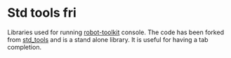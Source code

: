 # Std tools fri

Libraries used for running  [robot-toolkit](https://github.com/epfl-lasa/robot-toolkit) console. The code has been forked from
[std_tools](https://github.com/epfl-lasa/robot-toolkit/tree/master/packages/core/std_tools) and is a stand alone library. 
It is useful for having a tab completion.
